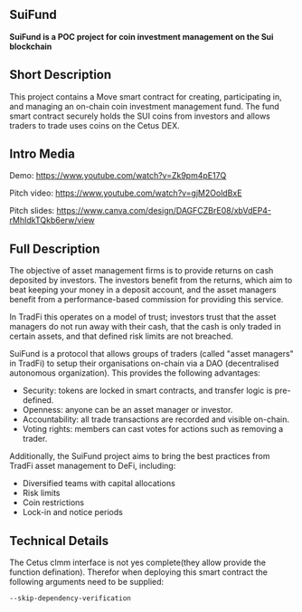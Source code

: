 ## SuiFund


**SuiFund is a POC project for coin investment management on the Sui blockchain**



## Short Description
This project contains a Move smart contract for creating, participating in, and managing an on-chain coin investment management fund. The fund smart contract securely holds the SUI coins from investors and allows traders to trade uses coins on the Cetus DEX. 

## Intro Media
Demo: https://www.youtube.com/watch?v=Zk9pm4pE17Q

Pitch video: https://www.youtube.com/watch?v=gjM2OoldBxE

Pitch slides: https://www.canva.com/design/DAGFCZBrE08/xbVdEP4-rMhIdkTQkb6erw/view



## Full Description
The objective of asset management firms is to provide returns on cash deposited by investors. The investors benefit from the returns, which aim to beat keeping your money in a deposit account, and the asset managers benefit from a performance-based commission for providing this service.


In TradFi this operates on a model of trust; investors trust that the asset managers do not run away with their cash, that the cash is only traded in certain assets, and that defined risk limits are not breached.


SuiFund is a protocol that allows groups of traders (called "asset managers" in TradFi) to setup their organisations on-chain via a DAO (decentralised autonomous organization). This provides the following advantages:
- Security: tokens are locked in smart contracts, and transfer logic is pre-defined.
- Openness: anyone can be an asset manager or investor.
- Accountability: all trade transactions are recorded and visible on-chain.
- Voting rights: members can cast votes for actions such as removing a trader.


Additionally, the SuiFund project aims to bring the best practices from TradFi asset management to DeFi, including:
- Diversified teams with capital allocations
- Risk limits
- Coin restrictions
- Lock-in and notice periods 


## Technical Details
The Cetus clmm interface is not yes complete(they allow provide the function defination).
Therefor when deploying this smart contract the following arguments need to be supplied:
```
--skip-dependency-verification
```
